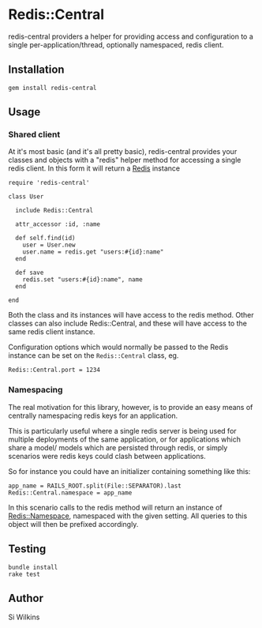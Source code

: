 # Redis::Central

redis-central providers a helper for providing access and configuration to a single per-application/thread, optionally namespaced, redis client.

## Installation

    gem install redis-central
    
## Usage

### Shared client
At it's most basic (and it's all pretty basic), redis-central provides your classes and objects with a "redis" helper method for accessing a single redis client. In this form it will return a [Redis](https://github.com/redis/redis-rb) instance

	require 'redis-central'
	
	class User
	
	  include Redis::Central
	  
	  attr_accessor :id, :name
	  
	  def self.find(id)
	    user = User.new
	    user.name = redis.get "users:#{id}:name"
	  end
	  
	  def save
	    redis.set "users:#{id}:name", name
	  end
	  
	end
	
Both the class and its instances will have access to the redis method. Other classes can also include Redis::Central, and these will have access to the same redis client instance.

Configuration options which would normally be passed to the Redis instance can be set on the ``Redis::Central`` class, eg.

    Redis::Central.port = 1234

### Namespacing
The real motivation for this library, however, is to provide an easy means of centrally namespacing redis keys for an application.

This is particularly useful where a single redis server is being used for multiple deployments of the same application, or for applications which share a model/ models which are persisted through redis, or simply scenarios were redis keys could clash between applications. 

So for instance you could have an initializer containing something like this:

	app_name = RAILS_ROOT.split(File::SEPARATOR).last
	Redis::Central.namespace = app_name
	
In this scenario calls to the redis method will return an instance of [Redis::Namespace](https://github.com/defunkt/redis-namespace), namespaced with the given setting. All queries to this object will then be prefixed accordingly.

## Testing

    bundle install
    rake test

## Author
Si Wilkins